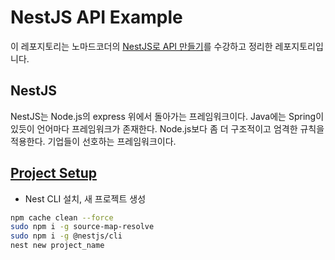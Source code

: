 # NestJS API Example

이 레포지토리는 노마드코더의 [NestJS로 API 만들기](https://nomadcoders.co/nestjs-fundamentals)를 수강하고 정리한 레포지토리입니다.

## NestJS

NestJS는 Node.js의 express 위에서 돌아가는 프레임워크이다.
Java에는 Spring이 있듯이 언어마다 프레임워크가 존재한다.
Node.js보다 좀 더 구조적이고 엄격한 규칙을 적용한다.
기업들이 선호하는 프레임워크이다.

## [Project Setup](https://docs.nestjs.com/)

- Nest CLI 설치, 새 프로젝트 생성

```bash
npm cache clean --force
sudo npm i -g source-map-resolve
sudo npm i -g @nestjs/cli
nest new project_name
```
